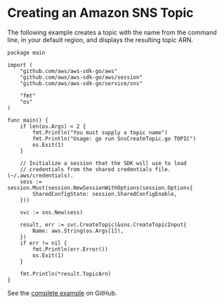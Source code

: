 # Creating an Amazon SNS Topic<a name="sns-example-create-topic"></a>

The following example creates a topic with the name from the command line, in your default region, and displays the resulting topic ARN\.

```
package main

import (
    "github.com/aws/aws-sdk-go/aws"
    "github.com/aws/aws-sdk-go/aws/session"
    "github.com/aws/aws-sdk-go/service/sns"

    "fmt"
    "os"
)

func main() {
    if len(os.Args) < 2 {
        fmt.Println("You must supply a topic name")
        fmt.Println("Usage: go run SnsCreateTopic.go TOPIC")
        os.Exit(1)
    }

    // Initialize a session that the SDK will use to load
    // credentials from the shared credentials file. (~/.aws/credentials).
    sess := session.Must(session.NewSessionWithOptions(session.Options{
        SharedConfigState: session.SharedConfigEnable,
    }))

    svc := sns.New(sess)

    result, err := svc.CreateTopic(&sns.CreateTopicInput{
        Name: aws.String(os.Args[1]),
    })
    if err != nil {
        fmt.Println(err.Error())
        os.Exit(1)
    }

    fmt.Println(*result.TopicArn)
}
```

See the [complete example](https://github.com/awsdocs/aws-doc-sdk-examples/blob/master/go/example_code/sns/SnsCreateTopic.go) on GitHub\.